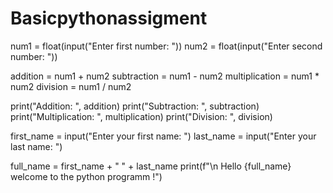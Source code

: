 # Basicpythonassigment
num1 = float(input("Enter first number: "))
num2 = float(input("Enter second number: "))

addition = num1 + num2
subtraction = num1 - num2
multiplication = num1 * num2
division = num1 / num2

print("Addition: ", addition)
print("Subtraction: ", subtraction)
print("Multiplication: ", multiplication)
print("Division: ", division)



first_name = input("Enter your first name: ")
last_name = input("Enter your last name: ")

full_name = first_name + " " + last_name
print(f"\n Hello  {full_name} welcome to the python programm !")
